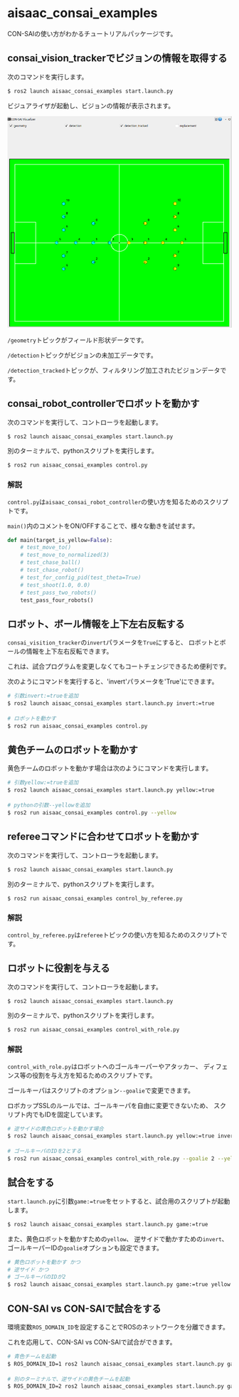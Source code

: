 # aisaac_consai_examples

CON-SAIの使い方がわかるチュートリアルパッケージです。

## consai_vision_trackerでビジョンの情報を取得する

次のコマンドを実行します。

```sh
$ ros2 launch aisaac_consai_examples start.launch.py
```

ビジュアライザが起動し、ビジョンの情報が表示されます。

!['visualizer'](./resources/visualizer.png)

`/geometry`トピックがフィールド形状データです。

`/detection`トピックがビジョンの未加工データです。

`/detection_tracked`トピックが、フィルタリング加工されたビジョンデータです。

## consai_robot_controllerでロボットを動かす

次のコマンドを実行して、コントローラを起動します。

```sh
$ ros2 launch aisaac_consai_examples start.launch.py
```

別のターミナルで、pythonスクリプトを実行します。

```sh
$ ros2 run aisaac_consai_examples control.py
```

### 解説

`control.py`は`aisaac_consai_robot_controller`の使い方を知るためのスクリプトです。

`main()`内のコメントをON/OFFすることで、様々な動きを試せます。

```python
def main(target_is_yellow=False):
    # test_move_to()
    # test_move_to_normalized(3)
    # test_chase_ball()
    # test_chase_robot()
    # test_for_config_pid(test_theta=True)
    # test_shoot(1.0, 0.0)
    # test_pass_two_robots()
    test_pass_four_robots()
```

## ロボット、ボール情報を上下左右反転する

`consai_visition_tracker`の`invert`パラメータを`True`にすると、
ロボットとボールの情報を上下左右反転できます。

これは、試合プログラムを変更しなくてもコートチェンジできるため便利です。

次のようにコマンドを実行すると、'invert'パラメータを'True'にできます。

```sh
# 引数invert:=trueを追加
$ ros2 launch aisaac_consai_examples start.launch.py invert:=true

# ロボットを動かす
$ ros2 run aisaac_consai_examples control.py
```

## 黄色チームのロボットを動かす

黄色チームのロボットを動かす場合は次のようにコマンドを実行します。

```sh
# 引数yellow:=trueを追加
$ ros2 launch aisaac_consai_examples start.launch.py yellow:=true

# pythonの引数--yellowを追加
$ ros2 run aisaac_consai_examples control.py --yellow
```

## refereeコマンドに合わせてロボットを動かす

次のコマンドを実行して、コントローラを起動します。

```sh
$ ros2 launch aisaac_consai_examples start.launch.py
```

別のターミナルで、pythonスクリプトを実行します。

```sh
$ ros2 run aisaac_consai_examples control_by_referee.py
```

### 解説

`control_by_referee.py`は`referee`トピックの使い方を知るためのスクリプトです。

## ロボットに役割を与える

次のコマンドを実行して、コントローラを起動します。

```sh
$ ros2 launch aisaac_consai_examples start.launch.py
```

別のターミナルで、pythonスクリプトを実行します。

```sh
$ ros2 run aisaac_consai_examples control_with_role.py
```

### 解説

`control_with_role.py`はロボットへのゴールキーパーやアタッカー、
ディフェンス等の役割を与え方を知るためのスクリプトです。

ゴールキーパはスクリプトのオプション`--goalie`で変更できます。

ロボカップSSLのルールでは、ゴールキーパを自由に変更できないため、
スクリプト内でもIDを固定しています。

```sh
# 逆サイドの黄色ロボットを動かす場合
$ ros2 launch aisaac_consai_examples start.launch.py yellow:=true invert:=true

# ゴールキーパのIDを2とする
$ ros2 run aisaac_consai_examples control_with_role.py --goalie 2 --yellow
```

## 試合をする

`start.launch.py`に引数`game:=true`をセットすると、試合用のスクリプトが起動します。

```sh
$ ros2 launch aisaac_consai_examples start.launch.py game:=true
```

また、黄色ロボットを動かすための`yellow`、
逆サイドで動かすための`invert`、
ゴールキーパーIDの`goalie`オプションも設定できます。

```sh
# 黄色ロボットを動かす かつ
# 逆サイド かつ
# ゴールキーパのIDが2
$ ros2 launch aisaac_consai_examples start.launch.py game:=true yellow:=true invert:=true goalie:=2
```

## CON-SAI vs CON-SAIで試合をする

環境変数`ROS_DOMAIN_ID`を設定することでROSのネットワークを分離できます。

これを応用して、CON-SAI vs CON-SAIで試合ができます。

```sh
# 青色チームを起動
$ ROS_DOMAIN_ID=1 ros2 launch aisaac_consai_examples start.launch.py game:=true

# 別のターミナルで、逆サイドの黄色チームを起動
$ ROS_DOMAIN_ID=2 ros2 launch aisaac_consai_examples start.launch.py game:=true yellow:=true invert:=true
```
